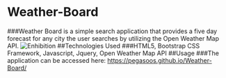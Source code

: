 # Weather-Board

###Weather Board is a simple search application that provides a five day forecast for any city the user searches by utilizing the Open Weather Map API.
![Enhibition](https://media.giphy.com/media/yD0KZFWntDAEy5kgDJ/giphy.gif)
##Technologies Used
###HTML5, Bootstrap CSS Framework, Javascript, Jquery, Open Weather Map API
##Usage
###The application can be accessed here: https://pegasoos.github.io/Weather-Board/
